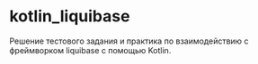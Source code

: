# kotlin_liquibase
Решение тестового задания и практика по взаимодействию с фреймворком liquibase с помощью Kotlin.
